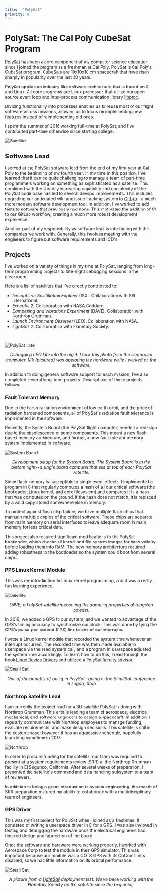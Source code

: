 ```yaml
---
title:  "PolySat"
priority: 0
---
```


# PolySat: The Cal Poly CubeSat Program

[PolySat](http://polysat.calpoly.edu) has been a core component of my computer science education since I joined the program as a freshman at Cal Poly. PolySat is Cal Poly's [CubeSat](https://en.wikipedia.org/wiki/CubeSat) program. CubeSats are 10x10x10 cm spacecraft that have risen sharply in popularity over the last 20 years.

PolySat applies an industry-like software architecture that is based on C and Linux. All core programs are Linux processes that utilize our open source event loop and inter-process communication library [libproc](https://github.com/PolySat/libproc).

Dividing functionality into processes enables us to reuse most of our flight software across missions, allowing us to focus on implementing new features instead of reimplementing old ones.

I spent the summer of 2016 working full-time at PolySat, and I've contributed part-time otherwise since starting college.

![Satellite](./assets/dave_pic.jpg)

## Software Lead

I served at the PolySat software lead from the end of my first year at Cal Poly to the beginning of my fourth year. In my time in this position, I've learned that it can be quite challenging to manage a team of part-time programmers working on something as sophisticated as a satellite. This combined with the steadily increasing capability and complexity of the PolySat code base has led to several devops improvements. This includes upgrading our antiquated wiki and issue tracking system to [GitLab](https://about.gitlab.com/)--a much more modern software development tool. In addition, I've worked to add tests to software that previously had none. This motivated the addition of CI to our GitLab workflow, creating a much more robust development experience.

Another part of my responsibility as software lead is interfacing with the companies we work with. Generally, this involves meeting with the engineers to figure out software requirements and ICD's.

## Projects

I've worked on a variety of things in my time at PolySat, ranging from long-term programming projects to late-night debugging sessions in the cleanroom.

Here is a list of satellites that I've directly contributed to:

- <i>Ionsopheric Scintillation Explorer</i> (ISX). Collaboration with SRI International.
- <i>Exocube 2</i>. Collaboration with NASA Goddard.
- <i>Dampening and Vibrations Experiment</i> (DAVE). Collaboration with Northrop Grumman.
- <i>Launch Environment Observer</i> (LEO). Collaboration with NASA.
- <i>LightSail 2</i>. Collaboration with Planetary Society.

<br>

![PolySat Late](./assets/polysat_late.jpg)
*<center>Debugging LEO late into the night. I took this photo from the cleanroom computer. Nik (pictured) was operating the hardware while I worked on the software.</center>*

In addition to doing general software support for each mission, I've also completed several long-term projects. Descriptions of those projects follows.

### Fault Tolerant Memory

Due to the harsh radiation environment of low earth orbit, and the price of radiation hardened components, all of PolySat's radiation fault tolerance is implemented in the software.

Recently, the System Board (the PolySat flight computer) needed a redesign due to the obsolescence of some components. This meant a new flash-based memory architecture, and further, a new fault tolerant memory system implemented in software.

![System Board](./assets/sysboard.jpg)
*<center>Development setup for the System Board. The System Board is in the bottom right--a single board computer that sits at top of each PolySat satellite.</center>*

Since flash memory is susceptible to single event effects, I implemented a program in C that regularly computes a hash of all our critical software (the bootloader, Linux kernel, and core filesystem) and compares it to a hash that was computed on the ground. If the hash does not match, it is replaced by a valid copy stored somewhere else in memory.

To protect against flash chip failure, we have multiple flash chips that maintain multiple copies of the critical software. These chips are separate from main memory on serial interfaces to leave adequate room in main memory for less critical data.

This project also required significant modifications to the PolySat bootloader, which checks all kernel and file system images  for hash validity before loading them into RAM. The new memory architecture required adding robustness to the bootloader so the system could boot from several chips.

### PPS Linux Kernel Module

This was my introduction to Linux kernel programming, and it was a really fun learning experience.


![Satellite](./assets/dave.jpg)
*<center>DAVE, a PolySat satellite measuring the damping properties of tungsten powder.</center>*

In 2016, we added a GPS to our system, and we wanted to advantage of the GPS's timing accuracy to synchronize our clock. This was done by tying the GPS's pulse-per-second (PPS) line to one of our interrupts.

I wrote a Linux kernel module that recorded the system time whenever an interrupt occurred. The recorded time was then made available to userspace via the read system call, and a program in userspace adjusted the system time accordingly. To learn how to do this, I read through the book [Linux Device Drivers](http://shop.oreilly.com/product/9780596005900.do) and utilized a PolySat faculty advisor.

![Small Sat](./assets/smallsat.jpg)
*<center>One of the benefits of being in PolySat--going to the SmallSat conference in Logan, Utah</center>*

### Northrop Satellite Lead

I am currently the project lead for a 3U satellite PolySat is doing with Northrop Grumman. This entails leading a team of aerospace, electrical, mechanical, and software engineers to design a spacecraft. In addition, I regularly communicate with Northrop employees to manage funding, evaluate requirements, and make design decisions. This satellite is still in the design phase; however, it has an aggressive schedule, hopefully launching sometime in 2018.

![Northrop](./assets/northrop-satellite-lead.png)

In order to procure funding for the satellite, our team was required to present at a system requirements review (SRR) at the Northrop Grumman facility in El Segundo, California. After several weeks of preparation, I presented the satellite's command and data handling subsystem to a team of reviewers.

In addition to being a great introduction to system engineering, the month of SRR preparation matured my ability to collaborate with a multidisciplinary team of engineers.


### GPS Driver

This was my first project for PolySat when I joined as a freshman. It consisted of writing a userspace driver in C for a GPS. I was also invloved in testing and debugging the hardware once the electrical engineers had finished design and fabrication of the board.

Once the software and hardware were working properly, I worked with Aerospace Corp to test the module in their GPS simulator. This was important because our module was a COTS GPS with its CoCom limits disabled, so we had little information on its orbital performance.

![Small Sat](./assets/lightsail.jpg)
*<center>A picture from a [LightSail](http://www.planetary.org/explore/projects/lightsail-solar-sailing/) deployment test. We've been working with the Planetary Society on the satellite since the beginning.</center>*